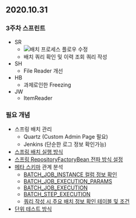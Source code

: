 ## 2020.10.31

### 3주차 스프린트

- SR
	- ![배치 프로세스 플로우 수정](/img/batchprocess/library-composite-writer.png)
	- 배치 쿼리 확인 및 이력 조회 쿼리 작성
- SH
	- File Reader 개선
- HB
	- 과제로인한 Freezing
- JW
	- ItemReader

### 필요 개념

- 스프링 배치 관리
	- Quartz (Custom Admin Page 필요)
	- Jenkins (단순한 로그 정보 확인가능)
- [스프링 배치 실행 방식](https://docs.spring.io/spring-batch/docs/current/reference/html/domain.html#joblauncher)
- [스프링 RepositoryFactoryBean 전파 방식 설정](https://docs.spring.io/spring-batch/docs/current/reference/html/job.html#txConfigForJobRepository)
- [메타 스키마](https://docs.spring.io/spring-batch/docs/current/reference/html/schema-appendix.html#metaDataSchema) 관계 분석
	- [BATCH_JOB_INSTANCE 컬럼 정보 확인](https://docs.spring.io/spring-batch/docs/current/reference/html/schema-appendix.html#metaDataBatchJobInstance)
	- [BATCH_JOB_EXECUTION_PARAMS](https://docs.spring.io/spring-batch/docs/current/reference/html/schema-appendix.html#metaDataBatchJobParams)
	- [BATCH_JOB_EXECUTION](https://docs.spring.io/spring-batch/docs/current/reference/html/schema-appendix.html#metaDataBatchJobExecution)
	- [BATCH_STEP_EXECUTION](https://docs.spring.io/spring-batch/docs/current/reference/html/schema-appendix.html#metaDataBatchStepExecution)
	- [쿼리 작성 시 주요 배치 정보 확인 테이블 및 조건](https://docs.spring.io/spring-batch/docs/current/reference/html/schema-appendix.html#recommendationsForIndexingMetaDataTables)
- [단위 테스트 방식](https://docs.spring.io/spring-batch/docs/current/reference/html/testing.html#testing)
